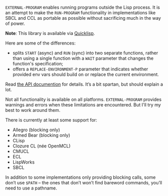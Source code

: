 `EXTERNAL-PROGRAM` enables running programs outside the Lisp process. It is an attempt to make the `RUN-PROGRAM` functionality in implementations like SBCL and CCL as portable as possible without sacrificing much in the way of power.

**Note**: This library is available via [Quicklisp](https://quicklisp.org/).

Here are some of the differences:

* splits `START` (async) and `RUN` (sync) into two separate functions, rather than using a single function with a `WAIT` parameter that changes the function's specification;
* offers a `REPLACE-ENVIRONMENT-P` parameter that indicates whether provided env vars should build on or replace the current environment.

Read [the API documention](https://github.com/sellout/external-program/wiki/API) for details. It’s a bit spartan, but should explain a lot.

Not all functionality is available on all platforms. `EXTERNAL-PROGRAM` provides warnings and errors when these limitations are encountered. But I'll try my best to work around them.

There is currently at least some support for:

* Allegro (blocking only)
* Armed Bear (blocking only)
* CLisp
* Clozure CL (née OpenMCL)
* CMUCL
* ECL
* LispWorks
* SBCL

In addition to some implementations only providing blocking calls, some don’t use `$PATH` – the ones that don’t won’t find bareword commands, you’ll need to use a pathname.
